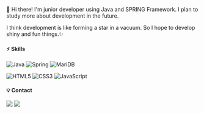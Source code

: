 👋 Hi there! I'm junior developer using Java and SPRING Framework.
I plan to study more about development in the future.

I think development is like forming a star in a vacuum.
So I hope to develop shiny and fun things.✨



#### ⚡️ **Skills**

![Java](https://img.shields.io/badge/Java-007396.svg?logo=Java&logoColor=white&style=for-the-badge)   ![Spring](https://img.shields.io/badge/Spring-6DB33F.svg?logo=Spring&logoColor=white&style=for-the-badge)  ![MariDB](https://img.shields.io/badge/MariDB-003545.svg?logo=MariaDB&logoColor=white&style=for-the-badge)

![HTML5](https://img.shields.io/badge/HTML5-E34F26.svg?logo=HTML5&logoColor=white&style=for-the-badge) ![CSS3](https://img.shields.io/badge/CSS3-1572B6.svg?logo=CSS3&logoColor=white&style=for-the-badge) ![JavaScript](https://img.shields.io/badge/JavaScript-F7DF1E.svg?logo=JavaScript&logoColor=white&style=for-the-badge)


#### 💡 **Contact**
<a href="https://bblackbean.tistory.com/" target="_blank"><img src="https://img.shields.io/badge/DevBlog-F06B66?style=for-the-badge&logo=Blogger&logoColor=white"/></a> <a href="alchemist33@daum.net" target="_blank"><img src="https://img.shields.io/badge/alchemist33@daum.net-8B89CC?style=for-the-badge&logo=Gmail&logoColor=white"/></a>

